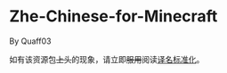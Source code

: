 # Zhe-Chinese-for-Minecraft
By Quaff03

如有该资源包~~上头~~的现象，请立即~~服用~~阅读[译名标准化](https://zh.minecraft.wiki/w/译名标准化)。